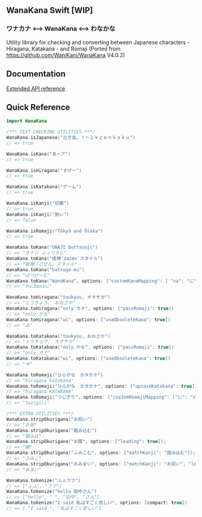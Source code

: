## WanaKana Swift [WIP]

### ワナカナ <--> WanaKana <--> わなかな

Utility library for checking and converting between Japanese characters - Hiragana, Katakana - and Romaji (Ported from https://github.com/WaniKani/WanaKana V4.0.2)

<!-- #### Install

```shell

``` -->

## Documentation

[Extended API reference](http://www.WanaKana.com/docs/global.html)

## Quick Reference

```Swift
import WanaKana

/*** TEXT CHECKING UTILITIES ***/
WanaKana.isJapanese("泣き虫。！〜２￥ｚｅｎｋａｋｕ")
// => true

WanaKana.isKana("あーア")
// => true

WanaKana.isHiragana("すげー")
// => true

WanaKana.isKatakana("ゲーム")
// => true

WanaKana.isKanji("切腹")
// => true
WanaKana.isKanji("勢い")
// => false

WanaKana.isRomaji("Tōkyō and Ōsaka")
// => true

WanaKana.toKana("ONAJI buttsuuji")
// => "オナジ ぶっつうじ"
WanaKana.toKana("座禅'zazen'スタイル")
// => "座禅「ざぜん」スタイル"
WanaKana.toKana("batsuge-mu")
// => "ばつげーむ"
WanaKana.toKana("WanaKana", options: ["customKanaMapping": [ "na": "に", "ka": "bana" ]]);
// => "わにbanaに"

WanaKana.toHiragana("toukyou, オオサカ")
// => "とうきょう、 おおさか"
WanaKana.toHiragana("only カナ", options: ["passRomaji": true])
// => "only かな"
WanaKana.toHiragana("wi", options: ["useObsoleteKana": true])
// => "ゐ"

WanaKana.toKatakana("toukyou, おおさか")
// => "トウキョウ、 オオサカ"
WanaKana.toKatakana("only かな", options: ["passRomaji": true])
// => "only カナ"
WanaKana.toKatakana("wi", options: ["useObsoleteKana": true])
// => "ヰ"

WanaKana.toRomaji("ひらがな　カタカナ")
// => "hiragana katakana"
WanaKana.toRomaji("ひらがな　カタカナ", options: ["upcaseKatakana": true])
// => "hiragana KATAKANA"
WanaKana.toRomaji("つじぎり", options: ["customRomajiMapping": ["じ": "zi", "つ": "tu", "り": "li" ]]);
// => "tuzigili"

/*** EXTRA UTILITIES ***/
WanaKana.stripOkurigana("お祝い")
// => "お祝"
WanaKana.stripOkurigana("踏み込む")
// => "踏み込"
WanaKana.stripOkurigana("お腹", options: ["leading": true]);
// => "腹"
WanaKana.stripOkurigana("ふみこむ", options: ["matchKanji": "踏み込む"]);
// => "ふみこ"
WanaKana.stripOkurigana("おみまい", options: ["matchKanji": "お祝い", "leading": true ]);
// => "みまい"

WanaKana.tokenize("ふふフフ")
// => ["ふふ", "フフ"]
WanaKana.tokenize("hello 田中さん")
// => ["hello", " ", "田中", "さん"]
WanaKana.tokenize("I said 私はすごく悲しい", options: [compact: true])
// => [ "I said ", "私はすごく悲しい"]
```

